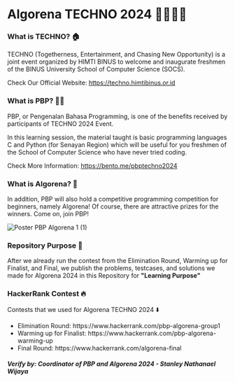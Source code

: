 # Algorena TECHNO 2024 🐦‍🔥🐦‍🔥

### What is TECHNO? 🏠

TECHNO (Togetherness, Entertainment, and Chasing New Opportunity) is a joint event organized by HIMTI BINUS to welcome and inaugurate freshmen of the BINUS University School of Computer Science (SOCS).

Check Our Official Website:
https://techno.himtibinus.or.id

### What is PBP? 🧑‍💻

PBP, or Pengenalan Bahasa Programming, is one of the benefits received by participants of TECHNO 2024 Event.

In this learning session, the material taught is basic programming languages C and Python (for Senayan Region) which will be useful for you freshmen of the School of Computer Science who have never tried coding.

Check More Information:
https://bento.me/pbptechno2024

### What is Algorena? 💖

In addition, PBP will also hold a competitive programming competition for beginners, namely Algorena! Of course, there are attractive prizes for the winners. Come on, join PBP!

![Poster PBP Algorena 1 (1)](https://github.com/user-attachments/assets/f3eea177-b5fa-45cf-91b2-fd223eed359e)

### Repository Purpose 📢

After we already run the contest from the Elimination Round, Warming up for Finalist, and Final, we publish the problems, testcases, and solutions we made for Algorena 2024 in this Repository for <b> "Learning Purpose" </b>

### HackerRank Contest 🔥

Contests that we used for Algorena TECHNO 2024 ⬇️

<ul>
    <li>
        Elimination Round: https://www.hackerrank.com/pbp-algorena-group1
    </li>
    <li>
        Warming up for Finalist: https://www.hackerrank.com/pbp-algorena-warming-up
    </li>
    <li>
        Final Round: https://www.hackerrank.com/algorena-final
    </li>
</ul>

##### Verify by: Coordinator of PBP and Algorena 2024 - Stanley Nathanael Wijaya
